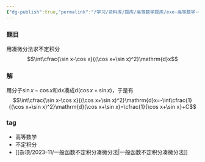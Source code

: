 ```yaml
---
{"dg-publish":true,"permalink":"/学习/资料库/题库/高等数学题库/exe-高等数学-00000010/","dgPassFrontmatter":true}
---
```


### 题目
用凑微分法求不定积分
$$\int\cfrac{\sin x-\cos x}{(\cos x+\sin x)^2}\mathrm{d}x$$
### 解
用分子$\sin x-\cos x$和$\mathrm{d}x$凑成$\mathrm{d}(\cos x+\sin x)$，于是有
$$\int\cfrac{\sin x-\cos x}{(\cos x+\sin x)^2}\mathrm{d}x=-\int\cfrac{1}{(\cos x+\sin x)^2}\mathrm{d}(\cos x+\sin x)=\cfrac{1}{\cos x+\sin x}+C$$
### tag
- 高等数学
- 不定积分
- [[杂项/2023-11/一般函数不定积分凑微分法\|一般函数不定积分凑微分法]]